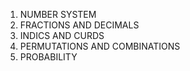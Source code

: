 1. NUMBER SYSTEM
2. FRACTIONS AND DECIMALS
3. INDICS AND CURDS
4. PERMUTATIONS AND COMBINATIONS
5. PROBABILITY

